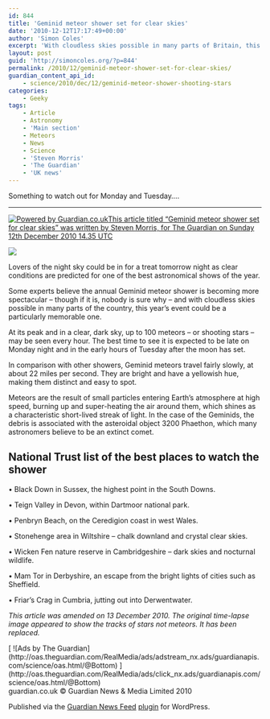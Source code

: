 ```yaml
---
id: 844
title: 'Geminid meteor shower set for clear skies'
date: '2010-12-12T17:17:49+00:00'
author: 'Simon Coles'
excerpt: 'With cloudless skies possible in many parts of Britain, this year''s shooting stars could be particularly memorable'
layout: post
guid: 'http://simoncoles.org/?p=844'
permalink: /2010/12/geminid-meteor-shower-set-for-clear-skies/
guardian_content_api_id:
    - science/2010/dec/12/geminid-meteor-shower-shooting-stars
categories:
    - Geeky
tags:
    - Article
    - Astronomy
    - 'Main section'
    - Meteors
    - News
    - Science
    - 'Steven Morris'
    - 'The Guardian'
    - 'UK news'
---
```


Something to watch out for Monday and Tuesday….

- - - - - -

[![Powered by Guardian.co.uk](http://image.guardian.co.uk/sys-images/Guardian/Pix/pictures/2010/03/01/poweredbyguardian.png)This article titled “Geminid meteor shower set for clear skies” was written by Steven Morris, for The Guardian on Sunday 12th December 2010 14.35 UTC](http://www.theguardian.com/science/2010/dec/12/geminid-meteor-shower-shooting-stars)

![](http://hits.theguardian.com/b/ss/guardiangu-api/1/H.20.3/98867?ns=guardian&pageName=Geminid+meteor+shower+set+for+clear+skies+Article+1493169&ch=Science&c2=51563&c4=Meteors%2CAstronomy+%28Science%29%2CUK+news%2CScience&c3=The+Guardian&c6=Steven+Morris&c7=10-Dec-12&c8=1493169&c9=Article)

Lovers of the night sky could be in for a treat tomorrow night as clear conditions are predicted for one of the best astronomical shows of the year.

Some experts believe the annual Geminid meteor shower is becoming more spectacular – though if it is, nobody is sure why – and with cloudless skies possible in many parts of the country, this year’s event could be a particularly memorable one.

At its peak and in a clear, dark sky, up to 100 meteors – or shooting stars – may be seen every hour. The best time to see it is expected to be late on Monday night and in the early hours of Tuesday after the moon has set.

In comparison with other showers, Geminid meteors travel fairly slowly, at about 22 miles per second. They are bright and have a yellowish hue, making them distinct and easy to spot.

Meteors are the result of small particles entering Earth’s atmosphere at high speed, burning up and super-heating the air around them, which shines as a characteristic short-lived streak of light. In the case of the Geminids, the debris is associated with the asteroidal object 3200 Phaethon, which many astronomers believe to be an extinct comet.

## National Trust list of the best places to watch the shower

• Black Down in Sussex, the highest point in the South Downs.

• Teign Valley in Devon, within Dartmoor national park.

• Penbryn Beach, on the Ceredigion coast in west Wales.

• Stonehenge area in Wiltshire – chalk downland and crystal clear skies.

• Wicken Fen nature reserve in Cambridgeshire – dark skies and nocturnal wildlife.

• Mam Tor in Derbyshire, an escape from the bright lights of cities such as Sheffield.

• Friar’s Crag in Cumbria, jutting out into Derwentwater.

*This article was amended on 13 December 2010. The original time-lapse image appeared to show the tracks of stars not meteors. It has been replaced.*

<div class="gu_advert"> [  
 ![Ads by The Guardian](http://oas.theguardian.com/RealMedia/ads/adstream_nx.ads/guardianapis.com/science/oas.html/@Bottom)  
 ](http://oas.theguardian.com/RealMedia/ads/click_nx.ads/guardianapis.com/science/oas.html/@Bottom)

</div>guardian.co.uk © Guardian News &amp; Media Limited 2010

Published via the [Guardian News Feed](http://www.guardian.co.uk/open-platform/news-feed-wordpress-plugin "Guardian plugin page") [plugin](http://wordpress.org/extend/plugins/the-guardian-news-feed/ "Wordress plugin page") for WordPress.